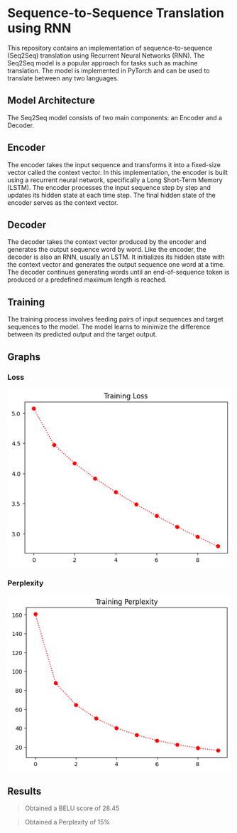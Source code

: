 # Sequence-to-Sequence Translation using RNN
This repository contains an implementation of sequence-to-sequence (Seq2Seq) translation using Recurrent Neural Networks (RNN). The Seq2Seq model is a popular approach for tasks such as machine translation. The model is implemented in PyTorch and can be used to translate between any two languages.

## Model Architecture
The Seq2Seq model consists of two main components: an Encoder and a Decoder.

## Encoder
The encoder takes the input sequence and transforms it into a fixed-size vector called the context vector. In this implementation, the encoder is built using a recurrent neural network, specifically a Long Short-Term Memory (LSTM). The encoder processes the input sequence step by step and updates its hidden state at each time step. The final hidden state of the encoder serves as the context vector.

## Decoder
The decoder takes the context vector produced by the encoder and generates the output sequence word by word. Like the encoder, the decoder is also an RNN, usually an LSTM. It initializes its hidden state with the context vector and generates the output sequence one word at a time. The decoder continues generating words until an end-of-sequence token is produced or a predefined maximum length is reached.

## Training
The training process involves feeding pairs of input sequences and target sequences to the model. The model learns to minimize the difference between its predicted output and the target output.

## Graphs

### Loss
![](https://github.com/Rutvik1727/Neural-Machine-Translation/blob/main/Seq2Seq/Images/plt%20(2).png)

### Perplexity
![](https://github.com/Rutvik1727/Neural-Machine-Translation/blob/main/Seq2Seq/Images/plt%20(1).png)

## Results
> Obtained a BELU score of 28.45

> Obtained a Perplexity of 15%